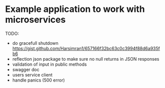 # Example application to work with microservices

TODO:
 - do gracefull shutdown https://gist.github.com/Harsimran1/657166f32bc63c0c3994f88d6a935fb6
 - reflection json package to make sure no null returns in JSON responses
 - validation of input in public methods
 - swagger doc
 - users service client
 - handle panics (500 error)